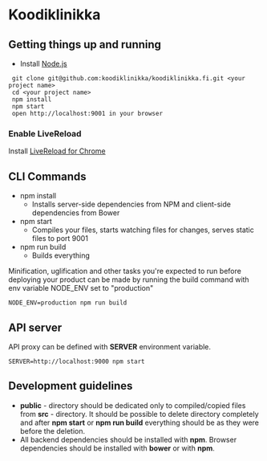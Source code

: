 # Koodiklinikka

## Getting things up and running
- Install [Node.js](http://nodejs.org)

```
 git clone git@github.com:koodiklinikka/koodiklinikka.fi.git <your project name>
 cd <your project name>
 npm install
 npm start
 open http://localhost:9001 in your browser
```

### Enable LiveReload
Install [LiveReload for Chrome](https://chrome.google.com/webstore/detail/livereload/jnihajbhpnppcggbcgedagnkighmdlei?hl=en)

## CLI Commands
* npm install
    * Installs server-side dependencies from NPM and client-side dependencies from Bower
* npm start
    * Compiles your files, starts watching files for changes, serves static files to port 9001
* npm run build
    * Builds everything

Minification, uglification and other tasks you're expected to run before deploying your product can be made by running the build command with env variable NODE_ENV set to "production"
```
NODE_ENV=production npm run build
```
## API server
API proxy can be defined with **SERVER** environment variable.
```
SERVER=http://localhost:9000 npm start
```
## Development guidelines
* **public** - directory should be dedicated only to compiled/copied files from **src** - directory.
  It should be possible to delete directory completely and after **npm start** or **npm run build** everything should be as they were before the deletion.
* All backend dependencies should be installed with **npm**. Browser dependencies should be installed with **bower** or with **npm**.
